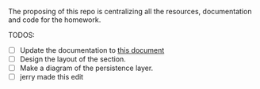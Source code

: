 The proposing of this repo is centralizing all the resources, documentation and code for the homework.

TODOS:
- [ ] Update the documentation to [this document](https://docs.google.com/document/d/1oIKNWWjSGbVWjsM8AbSm8hMuyo-y9KqhIeiBaR6DfLI/edit?usp=sharing)
- [ ] Design the layout of the section.
- [ ] Make a diagram of the persistence layer.
- [ ] jerry made this edit
